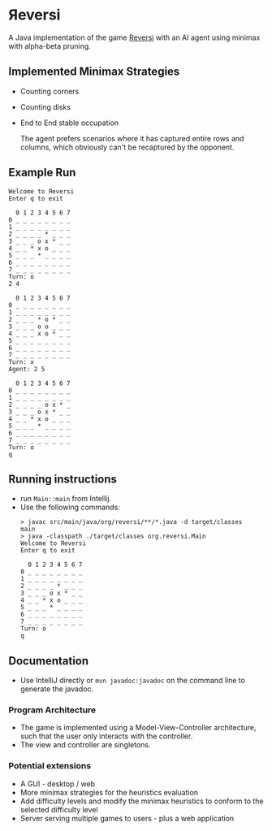 # Яeversi

A Java implementation of the game [Reversi](https://en.wikipedia.org/wiki/Reversi) with an AI agent
using minimax with alpha-beta pruning.

## Implemented Minimax Strategies

- Counting corners
- Counting disks
- End to End stable occupation

  The agent prefers scenarios where it has captured entire rows and columns, which obviously can't 
  be recaptured by the opponent.

## Example Run

```
Welcome to Яeversi
Enter q to exit

  0 1 2 3 4 5 6 7 
0 _ _ _ _ _ _ _ _ 
1 _ _ _ _ _ _ _ _ 
2 _ _ _ _ * _ _ _ 
3 _ _ _ o x * _ _ 
4 _ _ * x o _ _ _ 
5 _ _ _ * _ _ _ _ 
6 _ _ _ _ _ _ _ _ 
7 _ _ _ _ _ _ _ _ 
Turn: o
2 4

  0 1 2 3 4 5 6 7 
0 _ _ _ _ _ _ _ _ 
1 _ _ _ _ _ _ _ _ 
2 _ _ _ * o * _ _ 
3 _ _ _ o o _ _ _ 
4 _ _ _ x o * _ _ 
5 _ _ _ _ _ _ _ _ 
6 _ _ _ _ _ _ _ _ 
7 _ _ _ _ _ _ _ _ 
Turn: x
Agent: 2 5

  0 1 2 3 4 5 6 7 
0 _ _ _ _ _ _ _ _ 
1 _ _ _ _ _ _ _ _ 
2 _ _ _ _ o x * _ 
3 _ _ _ o x * _ _ 
4 _ _ * x o _ _ _ 
5 _ _ _ * _ _ _ _ 
6 _ _ _ _ _ _ _ _ 
7 _ _ _ _ _ _ _ _ 
Turn: o
q
```

## Running instructions

- run `Main::main` from Intellij.
- Use the following commands:
    ```
  > javac src/main/java/org/reversi/**/*.java -d target/classes                                                                                                                                main
  > java -classpath ./target/classes org.reversi.Main   
  Welcome to Яeversi
  Enter q to exit
  
      0 1 2 3 4 5 6 7
  0 _ _ _ _ _ _ _ _
  1 _ _ _ _ _ _ _ _
  2 _ _ _ _ * _ _ _
  3 _ _ _ o x * _ _
  4 _ _ * x o _ _ _
  5 _ _ _ * _ _ _ _
  6 _ _ _ _ _ _ _ _
  7 _ _ _ _ _ _ _ _
  Turn: o
  q
    ```

## Documentation

* Use IntelliJ directly or `mvn javadoc:javadoc` on the command line to generate the javadoc.

### Program Architecture

- The game is implemented using a Model-View-Controller architecture, such that the user only interacts with the controller.
- The view and controller are singletons.

### Potential extensions

- A GUI - desktop / web
- More minimax strategies for the heuristics evaluation
- Add difficulty levels and modify the minimax heuristics to conform to the selected difficulty level
- Server serving multiple games to users - plus a web application